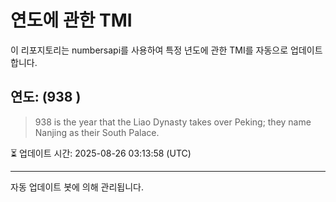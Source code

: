 
# 연도에 관한 TMI

이 리포지토리는 numbersapi를 사용하여 특정 년도에 관한 TMI를 자동으로 업데이트합니다.

## 연도: (938 )
> 938 is the year that the Liao Dynasty takes over Peking; they name Nanjing as their South Palace.

⏳ 업데이트 시간: 2025-08-26 03:13:58 (UTC)

---
자동 업데이트 봇에 의해 관리됩니다.
